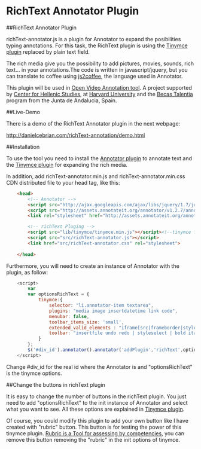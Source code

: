 RichText Annotator Plugin
==================
##RichText Annotator Plugin

richText-annotator.js is a plugin for Annotator to expand the posibilities typing annotations. For this task, the RichText plugin is using the [Tinymce plugin](http://www.tinymce.com/) replaced by plain text field.

The rich media give you the possibility to add pictures, movies, sounds, rich text... in your annotations.The code is written in javascript/jquery, but you can translate to coffee using [js2coffee](http://js2coffee.org/), the language used in Annotator.

This plugin will be used in [Open Video Annotation tool](http://www.openvideoannotation.org/). 
A project supported by [Center for Hellenic Studies](http://chs.harvard.edu/), at [Harvard University](http://www.harvard.edu/) and the [Becas Talentia](http://www.juntadeandalucia.es/economiainnovacionyciencia/talentia/) program from the Junta de Andalucia, Spain.

##Live-Demo

There is a demo of the RichText Annotator plugin in the next webpage:

http://danielcebrian.com/richText-annotation/demo.html

##Installation

To use the tool you need to install the [Annotator plugin](https://github.com/okfn/annotator/) to annotate text and the [Tinymce plugin](http://www.tinymce.com/) for expanding the rich media.

In addition, add richText-annotator.min.js and richText-annotator.min.css CDN distributed file to your head tag, like this:

```html
	<head>
		<!-- Annotator -->
		<script src="http://ajax.googleapis.com/ajax/libs/jquery/1.7/jquery.min.js"></script>
		<script src="http://assets.annotateit.org/annotator/v1.2.7/annotator-full.min.js"></script>
		<link rel="stylesheet" href="http://assets.annotateit.org/annotator/v1.2.7/annotator.min.css">

		<!-- richText Pluging -->
		<script src="lib/tinymce/tinymce.min.js"></script><!--tinymce for richText-->
		<script src="src/richText-annotator.js"></script>
		<link href="src/richText-annotator.css" rel="stylesheet">
	
	</head>
```

Furthermore, you will need to create an instance of Annotator with the plugin, as follow:

```js
	<script>
		var 
    	var optionsRichText = {
    		tinymce:{
				selector: "li.annotator-item textarea",
				plugins: "media image insertdatetime link code",
				menubar: false,
				toolbar_items_size: 'small',
				extended_valid_elements : "iframe[src|frameborder|style|scrolling|class|width|height|name|align|id]",
				toolbar: "insertfile undo redo | styleselect | bold italic | alignleft aligncenter alignright alignjustify | bullist numlist outdent indent | link image media rubric | code ",
    		}
		};
    	$('#div_id').annotator().annotator('addPlugin','richText',optionsRichText);
    </script>
```

Change #div_id for the real id where the Annotator is and "optionsRichText" is the tinymce options.

##Change the buttons in richText plugin

It is easy to change the number of buttons in the richText plugin. You just need to add "optionsRichText" to the init instance of Annotator and select what you want to see. All these options are explained in [Tinymce plugin](http://www.tinymce.com/).

Of course, you could modify this plugin to add your own button like I have created with "rubric" button. This button is for testing the power of this tinymce plugin. [Rubric is a Tool for assessing by competencies](https://gteavirtual.org/rubric/), you can remove this button removing the "rubric" in the init options of tinymce.

